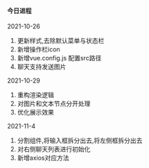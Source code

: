 #### 今日进程 

2021-10-26

1. 更新样式,去除默认菜单与状态栏
2. 新增操作栏icon
3. 新增vue.config.js 配置src路径
4. 聊天支持发送图片

2021-10-29

1. 重构渲染逻辑
2. 对图片和文本节点分开处理
3. 优化展示效果

2021-11-4

1. 分割组件,将输入框拆分出去,将左侧框拆分出去
2. 对右侧聊天列表进行初始化
3. 新增axios对应方法
